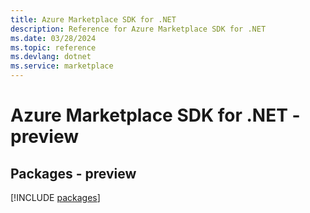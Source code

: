 ```yaml
---
title: Azure Marketplace SDK for .NET
description: Reference for Azure Marketplace SDK for .NET
ms.date: 03/28/2024
ms.topic: reference
ms.devlang: dotnet
ms.service: marketplace
---
```

# Azure Marketplace SDK for .NET - preview
## Packages - preview
[!INCLUDE [packages](marketplace-index.md)]